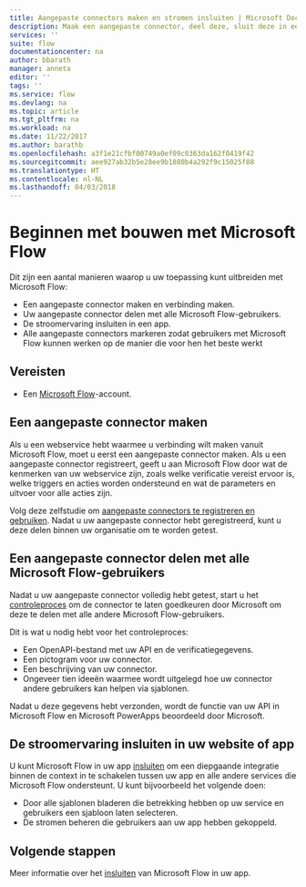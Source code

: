 ```yaml
---
title: Aangepaste connectors maken en stromen insluiten | Microsoft Docs
description: Maak een aangepaste connector, deel deze, sluit deze in een stoom in, en doe nog veel meer.
services: ''
suite: flow
documentationcenter: na
author: bbarath
manager: anneta
editor: ''
tags: ''
ms.service: flow
ms.devlang: na
ms.topic: article
ms.tgt_pltfrm: na
ms.workload: na
ms.date: 11/22/2017
ms.author: barathb
ms.openlocfilehash: a3f1e21cfbf00749a0ef09c0363da162f0419f42
ms.sourcegitcommit: aee927ab32b5e28ee9b1880b4a292f9c15025f88
ms.translationtype: HT
ms.contentlocale: nl-NL
ms.lasthandoff: 04/03/2018
---
```

# <a name="start-to-build-with-microsoft-flow"></a>Beginnen met bouwen met Microsoft Flow

Dit zijn een aantal manieren waarop u uw toepassing kunt uitbreiden met Microsoft Flow:

* Een aangepaste connector maken en verbinding maken.
* Uw aangepaste connector delen met alle Microsoft Flow-gebruikers.
* De stroomervaring insluiten in een app.
* Alle aangepaste connectors markeren zodat gebruikers met Microsoft Flow kunnen werken op de manier die voor hen het beste werkt

## <a name="prerequisites"></a>Vereisten

* Een [Microsoft Flow](https://flow.microsoft.com)-account.

## <a name="create-a-custom-connector"></a>Een aangepaste connector maken

Als u een webservice hebt waarmee u verbinding wilt maken vanuit Microsoft Flow, moet u eerst een aangepaste connector maken. Als u een aangepaste connector registreert, geeft u aan Microsoft Flow door wat de kenmerken van uw webservice zijn, zoals welke verificatie vereist ervoor is, welke triggers en acties worden ondersteund en wat de parameters en uitvoer voor alle acties zijn.

Volg deze zelfstudie om [aangepaste connectors te registreren en gebruiken](https://powerapps.microsoft.com/tutorials/register-custom-api/). Nadat u uw aangepaste connector hebt geregistreerd, kunt u deze delen binnen uw organisatie om te worden getest.

## <a name="share-a-custom-connector-with-all-microsoft-flow-users"></a>Een aangepaste connector delen met alle Microsoft Flow-gebruikers

Nadat u uw aangepaste connector volledig hebt getest, start u het [controleproces](https://flow.microsoft.com/blog/calling-all-saas-apps-now-you-can-build-your-own-connector-for-flow-and-logic-apps/) om de connector te laten goedkeuren door Microsoft om deze te delen met alle andere Microsoft Flow-gebruikers.

Dit is wat u nodig hebt voor het controleproces:

* Een OpenAPI-bestand met uw API en de verificatiegegevens.
* Een pictogram voor uw connector.
* Een beschrijving van uw connector.
* Ongeveer tien ideeën waarmee wordt uitgelegd hoe uw connector andere gebruikers kan helpen via sjablonen.

Nadat u deze gegevens hebt verzonden, wordt de functie van uw API in Microsoft Flow en Microsoft PowerApps beoordeeld door Microsoft.

## <a name="embed-the-flow-experience-into-your-website-or-app"></a>De stroomervaring insluiten in uw website of app

U kunt Microsoft Flow in uw app [insluiten](embed-flow-dev.md) om een diepgaande integratie binnen de context in te schakelen tussen uw app en alle andere services die Microsoft Flow ondersteunt. U kunt bijvoorbeeld het volgende doen:

* Door alle sjablonen bladeren die betrekking hebben op uw service en gebruikers een sjabloon laten selecteren.
* De stromen beheren die gebruikers aan uw app hebben gekoppeld.

## <a name="next-steps"></a>Volgende stappen

Meer informatie over het [insluiten](embed-flow-dev.md) van Microsoft Flow in uw app.
